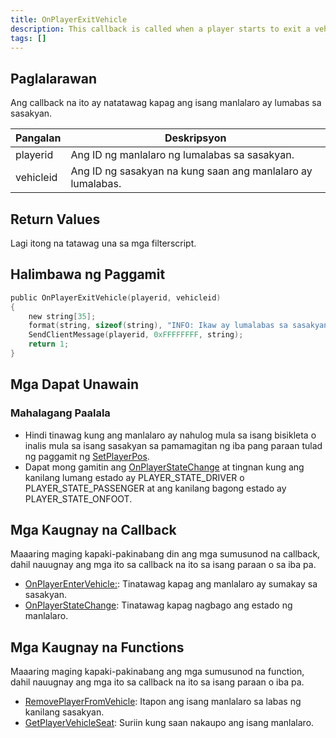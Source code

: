 ```yaml
---
title: OnPlayerExitVehicle
description: This callback is called when a player starts to exit a vehicle.
tags: []
---
```


<VersionWarn name='callback' version='SA-MP 0.3.7' />

## Paglalarawan

Ang callback na ito ay natatawag kapag ang isang manlalaro ay lumabas sa sasakyan.

| Pangalan    | Deskripsyon                                                    |
| ----------- | -------------------------------------------------------------- |
| playerid     | Ang ID ng manlalaro ng lumalabas sa sasakyan.                  |
| vehicleid | Ang ID ng sasakyan na kung saan ang manlalaro ay lumalabas.               |

## Return Values

Lagi itong na tatawag una sa mga filterscript.

## Halimbawa ng Paggamit

```c
public OnPlayerExitVehicle(playerid, vehicleid)
{
    new string[35];
    format(string, sizeof(string), "INFO: Ikaw ay lumalabas sa sasakyan %i", vehicleid);
    SendClientMessage(playerid, 0xFFFFFFFF, string);
    return 1;
}
```

## Mga Dapat Unawain

### Mahalagang Paalala

- Hindi tinawag kung ang manlalaro ay nahulog mula sa isang bisikleta o inalis mula sa isang sasakyan sa pamamagitan ng iba pang paraan tulad ng paggamit ng [SetPlayerPos](../funcions/SetPlayerPos.md).
- Dapat mong gamitin ang [OnPlayerStateChange](./OnPlayerStateChange) at tingnan kung ang kanilang lumang estado ay PLAYER_STATE_DRIVER o PLAYER_STATE_PASSENGER at ang kanilang bagong estado ay PLAYER_STATE_ONFOOT.

## Mga Kaugnay na Callback

Maaaring maging kapaki-pakinabang din ang mga sumusunod na callback, dahil nauugnay ang mga ito sa callback na ito sa isang paraan o sa iba pa.

- [OnPlayerEnterVehicle:](./OnPlayerEnterVehicle.md): Tinatawag kapag ang manlalaro ay sumakay sa sasakyan.
- [OnPlayerStateChange](./OnPlayerStateChange.md): Tinatawag kapag nagbago ang estado ng manlalaro.

## Mga Kaugnay na Functions

Maaaring maging kapaki-pakinabang ang mga sumusunod na function, dahil nauugnay ang mga ito sa callback na ito sa isang paraan o iba pa.

- [RemovePlayerFromVehicle](../functions/PutPlayerInVehicle.md): Itapon ang isang manlalaro sa labas ng kanilang sasakyan.
- [GetPlayerVehicleSeat](../functions/GetPlayerVehicleSeat.md): Suriin kung saan nakaupo ang isang manlalaro.
